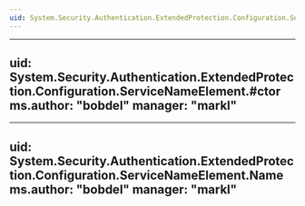 ```yaml
---
uid: System.Security.Authentication.ExtendedProtection.Configuration.ServiceNameElement
---
```


---
uid: System.Security.Authentication.ExtendedProtection.Configuration.ServiceNameElement.#ctor
ms.author: "bobdel"
manager: "markl"
---

---
uid: System.Security.Authentication.ExtendedProtection.Configuration.ServiceNameElement.Name
ms.author: "bobdel"
manager: "markl"
---
